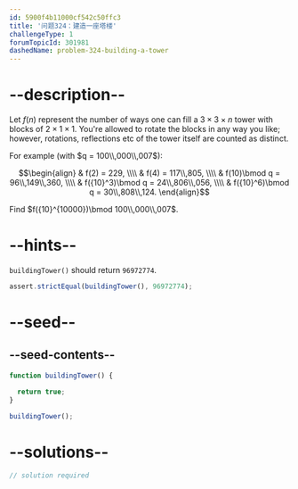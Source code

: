 ```yaml
---
id: 5900f4b11000cf542c50ffc3
title: '问题324：建造一座塔楼'
challengeType: 1
forumTopicId: 301981
dashedName: problem-324-building-a-tower
---
```


# --description--

Let $f(n)$ represent the number of ways one can fill a $3×3×n$ tower with blocks of $2×1×1$. You're allowed to rotate the blocks in any way you like; however, rotations, reflections etc of the tower itself are counted as distinct.

For example (with $q = 100\\,000\\,007$):

$$\begin{align}   & f(2) = 229, \\\\
  & f(4) = 117\\,805, \\\\   & f(10)\bmod q = 96\\,149\\,360, \\\\
  & f({10}^3)\bmod q = 24\\,806\\,056, \\\\ & f({10}^6)\bmod q = 30\\,808\\,124. \end{align}$$

Find $f({10}^{10000})\bmod 100\\,000\\,007$.

# --hints--

`buildingTower()` should return `96972774`.

```js
assert.strictEqual(buildingTower(), 96972774);
```

# --seed--

## --seed-contents--

```js
function buildingTower() {

  return true;
}

buildingTower();
```

# --solutions--

```js
// solution required
```
